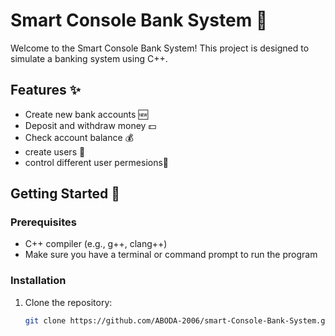 # Smart Console Bank System 🏦

Welcome to the Smart Console Bank System! This project is designed to simulate a banking system using C++.

## Features ✨

- Create new bank accounts 🆕
- Deposit and withdraw money 💵
- Check account balance 💰
- create users 🔄
- control different user permesions📜

## Getting Started 🚀

### Prerequisites

- C++ compiler (e.g., g++, clang++)
- Make sure you have a terminal or command prompt to run the program

### Installation

1. Clone the repository:
   ```bash
   git clone https://github.com/ABODA-2006/smart-Console-Bank-System.git
